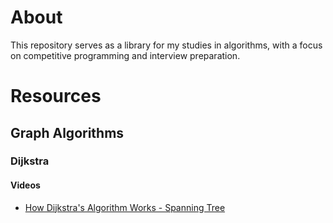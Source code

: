 # About

This repository serves as a library for my studies in algorithms, with a focus on competitive programming and interview preparation.

# Resources

## Graph Algorithms

### Dijkstra

#### Videos

- [How Dijkstra's Algorithm Works - Spanning Tree](https://youtu.be/EFg3u_E6eHU)
